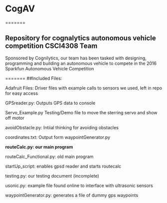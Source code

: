 # CogAV

=======
## Repository for cognalytics autonomous vehicle competition CSCI4308 Team

Sponsored by Cognilytics, our team has been tasked with designing, programming and building an autonomous vehicle to compete in the 2016 Sparkfun Autonomous Vehicle Competition

=======
##Included Files:

Adafruit Files: Driver files with example calls to sensors we used, left in repo for easy access

GPSreader.py: Outputs GPS data to console

Servo_Example.py Testing/Demo file to move the sterring servo and show off motor

avoidObstacle.py: Intiial thinking for avoiding obstacles

coordinates.txt: Output form waypointGenerator.py

**routeCalc.py: our main program**

routeCalc_Functional.py: old main program

startUp_script: enables gpsd reader and starts routecalc

testing.py: our testing document (incomplete)

usonic.py: example file found online to interface with ultrasonic sensors

waypointGenerator.py: generates a file of dummy gps waypoints

